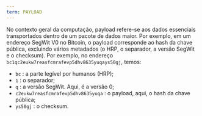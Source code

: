 ```yaml
---
term: PAYLOAD
---
```


No contexto geral da computação, payload refere-se aos dados essenciais transportados dentro de um pacote de dados maior. Por exemplo, em um endereço SegWit V0 no Bitcoin, o payload corresponde ao hash da chave pública, excluindo vários metadados (o HRP, o separador, a versão SegWit e o checksum). Por exemplo, no endereço `bc1qc2eukw7reasfcmrafevp5dhv8635yuqays50gj`, temos:
* `bc` : a parte legível por humanos (HRP);
* `1` : o separador;
* `q` : a versão SegWit. Aqui, é a versão 0;
* `c2eukw7reasfcmrafevp5dhv8635yuqa` : o payload, aqui, o hash da chave pública;
* `ys50gj` : o checksum.